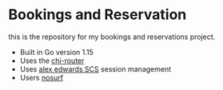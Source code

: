 # Bookings and Reservation

this is the repository for my bookings and reservations project.

- Built in Go version 1.15
- Uses the [chi-router](github.com/go-chi/chi)
- Uses [alex edwards SCS](github.com/alexedwards/scs/v2) session management 
- Users [nosurf](git.hub.com/jsutanas/nosurf) 